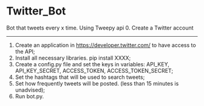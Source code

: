 # Twitter_Bot
Bot that tweets every x time. Using Tweepy api
0. Create a Twitter account

----------------------------

1. Create an application in https://developer.twitter.com/ to have access to the API;
2. Install all necessary libraries. pip install XXXX;
3. Create a config.py file and set the keys in variables: API_KEY, API_KEY_SECRET, ACCESS_TOKEN, ACCESS_TOKEN_SECRET;
4. Set the hashtags that will be used to search tweets;
5. Set how frequently tweets will be posted. (less than 15 minutes is unadvised);
6. Run bot.py.

